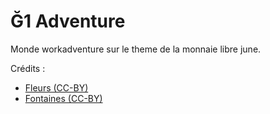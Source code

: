 # Ğ1 Adventure
Monde workadventure sur le theme de la monnaie libre june.

Crédits : 

* [Fleurs (CC-BY)](https://opengameart.org/content/flowers-tileset)
* [Fontaines (CC-BY)](https://opengameart.org/content/lpc-water-fountain)
